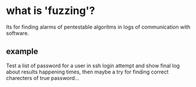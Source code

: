 <h1>what is 'fuzzing'?</h1>
Its for finding alarms of pentestable algoritms in logs of communication with software.
<h2>example</h2>
Test a list of password for a user in ssh login attempt and show final log about results happening times, then maybe a try for finding correct charecters of true password...
